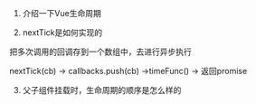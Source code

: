 1. 介绍一下Vue生命周期

2. nextTick是如何实现的

把多次调用的回调存到一个数组中，去进行异步执行

nextTick(cb) -> callbacks.push(cb) ->timeFunc() -> 返回promise

3. 父子组件挂载时，生命周期的顺序是怎么样的
